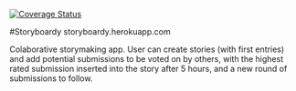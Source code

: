 [![Coverage Status](https://coveralls.io/repos/akcrono/storyboardy/badge.png)](https://coveralls.io/r/akcrono/storyboardy)

#Storyboardy
storyboardy.herokuapp.com

Colaborative storymaking app.  User can create stories (with first entries) and add potential submissions to be voted on by others, with the highest rated submission inserted into the story after 5 hours, and a new round of submissions to follow.

